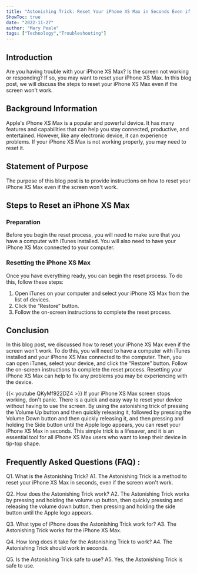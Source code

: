 ```yaml
---
title: "Astonishing Trick: Reset Your iPhone XS Max in Seconds Even if the Screen Won't Work!"
ShowToc: true 
date: "2022-11-27"
author: "Mary Peale" 
tags: ["Technology","Troubleshooting"]
---
```

## Introduction
Are you having trouble with your iPhone XS Max? Is the screen not working or responding? If so, you may want to reset your iPhone XS Max. In this blog post, we will discuss the steps to reset your iPhone XS Max even if the screen won't work. 

## Background Information
Apple's iPhone XS Max is a popular and powerful device. It has many features and capabilities that can help you stay connected, productive, and entertained. However, like any electronic device, it can experience problems. If your iPhone XS Max is not working properly, you may need to reset it. 

## Statement of Purpose
The purpose of this blog post is to provide instructions on how to reset your iPhone XS Max even if the screen won't work.

## Steps to Reset an iPhone XS Max
### Preparation
Before you begin the reset process, you will need to make sure that you have a computer with iTunes installed. You will also need to have your iPhone XS Max connected to your computer.

### Resetting the iPhone XS Max
Once you have everything ready, you can begin the reset process. To do this, follow these steps:

1. Open iTunes on your computer and select your iPhone XS Max from the list of devices.
2. Click the “Restore” button.
3. Follow the on-screen instructions to complete the reset process.

## Conclusion
In this blog post, we discussed how to reset your iPhone XS Max even if the screen won't work. To do this, you will need to have a computer with iTunes installed and your iPhone XS Max connected to the computer. Then, you can open iTunes, select your device, and click the “Restore” button. Follow the on-screen instructions to complete the reset process. Resetting your iPhone XS Max can help to fix any problems you may be experiencing with the device.

{{< youtube QKyMf922DZ4 >}} 
If your iPhone XS Max screen stops working, don't panic. There is a quick and easy way to reset your device without having to use the screen. By using the astonishing trick of pressing the Volume Up button and then quickly releasing it, followed by pressing the Volume Down button and then quickly releasing it, and then pressing and holding the Side button until the Apple logo appears, you can reset your iPhone XS Max in seconds. This simple trick is a lifesaver, and it is an essential tool for all iPhone XS Max users who want to keep their device in tip-top shape.

## Frequently Asked Questions (FAQ) :
Q1. What is the Astonishing Trick?
A1. The Astonishing Trick is a method to reset your iPhone XS Max in seconds, even if the screen won't work.

Q2. How does the Astonishing Trick work?
A2. The Astonishing Trick works by pressing and holding the volume up button, then quickly pressing and releasing the volume down button, then pressing and holding the side button until the Apple logo appears.

Q3. What type of iPhone does the Astonishing Trick work for?
A3. The Astonishing Trick works for the iPhone XS Max.

Q4. How long does it take for the Astonishing Trick to work?
A4. The Astonishing Trick should work in seconds.

Q5. Is the Astonishing Trick safe to use?
A5. Yes, the Astonishing Trick is safe to use.


